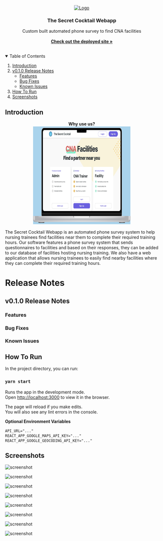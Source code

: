 <!-- PROJECT LOGO -->
<br />
<p align="center">
  <a href="https://github.com/Team-Code-Monkeys/secret-cocktail-web-app">
    <img src="https://thesecretcocktail.com/wp-content/uploads/2021/01/Logo.png" alt="Logo" width="120" height="120" >
  </a>

<h3 align="center">The Secret Cocktail Webapp</h3>

  <p align="center">
    Custom built automated phone survey to find CNA facilities
    <br />
    <br />
    <a href="https://secret-cocktail.web.app/"><strong>Check out the deployed site »</strong></a>
    <br />
    <br />
  </p>
</p>

<!-- TABLE OF CONTENTS -->
<details open="open">
  <summary>Table of Contents</summary>
  <ol>
    <li>
      <a href="#introduction">Introduction</a>
    </li>
    <li>
      <a href="#v0.1.0-release-notes">v0.1.0 Release Notes</a>
      <ul>
        <li><a href="#features">Features</a></li>
        <li><a href="#bug-fixes">Bug Fixes</a></li>
        <li><a href="#known-issues">Known Issues</a></li>
      </ul>
    </li>
    <li><a href="#how-to-run">How To Run</a></li>
    <li><a href="#screenshots">Screenshots</a></li>
  </ol>
</details>

<!-- INTRODUCTION -->

## Introduction

<p align="center">
  <strong align="center">Why use us?</strong>
  <br>
  <img width="320" height="320" src="https://github.com/Team-Code-Monkeys/secret-cocktail-web-app/raw/master/screenshot/mockup.jpg">
</p>

The Secret Cocktail Webapp is an automated phone survey system to help nursing trainees find facilities near them to complete
their required training hours. Our software features a phone survey system that sends questionnaires to facilities and
based on their responses, they can be added to our database of facilities hosting nursing training. We also have a web
application that allows nursing trainees to easily find nearby facilities where they can complete their required
training hours.


<!-- Release Notes -->

# Release Notes

## v0.1.0 Release Notes

### Features

### Bug Fixes

### Known Issues

<!-- How To Run -->

## How To Run

In the project directory, you can run:

### `yarn start`

Runs the app in the development mode.\
Open [http://localhost:3000](http://localhost:3000) to view it in the browser.

The page will reload if you make edits.\
You will also see any lint errors in the console.

**Optional Environment Variables**

```shell
API_URL="..."
REACT_APP_GOOGLE_MAPS_API_KEY="..."
REACT_APP_GOOGLE_GEOCODING_API_KEY="..."
```

## Screenshots

![screenshot](screenshot/0.png)

![screenshot](screenshot/1.png)

![screenshot](screenshot/2.png)

![screenshot](screenshot/3.png)

![screenshot](screenshot/4.png)

![screenshot](screenshot/5.png)

![screenshot](screenshot/6.png)

![screenshot](screenshot/7.png)
